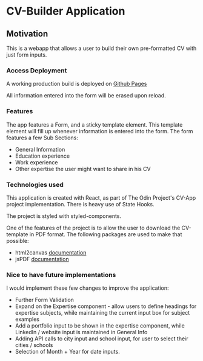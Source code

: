 # CV-Builder Application

## Motivation

This is a webapp that allows a user to build their own pre-formatted CV with just form inputs.

### Access Deployment

A working production build is deployed on [Github Pages](https://facebook.github.io/create-react-app/docs/running-tests)

All information entered into the form will be erased upon reload.

### Features

The app features a Form, and a sticky template element. This template element will fill up whenever information is entered into the form. The form features a few Sub Sections:

- General Information
- Education experience
- Work experience
- Other expertise the user might want to share in his CV

### Technologies used

This application is created with React, as part of The Odin Project's CV-App project implementation. There is heavy use of State Hooks. 

The project is styled with styled-components. 

One of the features of the project is to allow the user to download the CV-template in PDF format. The following packages are used to make that possible:

- html2canvas [documentation](https://html2canvas.hertzen.com/)
- jsPDF [documentation](https://github.com/parallax/jsPDF)

### Nice to have future implementations

I would implement these few changes to improve the application:
- Further Form Validation
- Expand on the Expertise component - allow users to define headings for expertise subjects, while maintaining the current input box for subject examples
- Add a portfolio input to be shown in the expertise component, while LinkedIn / website input is maintained in General Info
- Adding API calls to city input and school input, for user to select their cities / schools
- Selection of Month + Year for date inputs.
